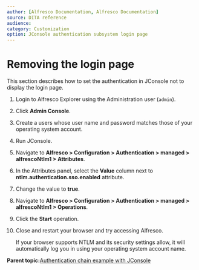 ```yaml
---
author: [Alfresco Documentation, Alfresco Documentation]
source: DITA reference
audience: 
category: Customization
option: JConsole authentication subsystem login page
---
```


# Removing the login page

This section describes how to set the authentication in JConsole not to display the login page.

1.  Login to Alfresco Explorer using the Administration user \(`admin`\).

2.  Click **Admin Console**.

3.  Create a users whose user name and password matches those of your operating system account.

4.  Run JConsole.

5.  Navigate to **Alfresco \> Configuration \> Authentication \> managed \> alfrescoNtlm1 \> Attributes**.

6.  In the Attributes panel, select the **Value** column next to **ntlm.authentication.sso.enabled** attribute.

7.  Change the value to **true**.

8.  Navigate to **Alfresco \> Configuration \> Authentication \> managed \> alfrescoNtlm1 \> Operations**.

9.  Click the **Start** operation.

10. Close and restart your browser and try accessing Alfresco.

    If your browser supports NTLM and its security settings allow, it will automatically log you in using your operating system account name.


**Parent topic:**[Authentication chain example with JConsole](../concepts/auth-jconsole-example.md)

